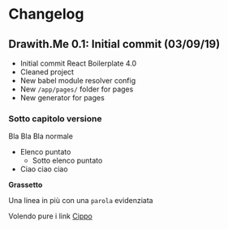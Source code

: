 # Changelog

## Drawith.Me 0.1: Initial commit  (03/09/19)

- Initial commit React Boilerplate 4.0
- Cleaned project
- New babel module resolver config
- New `/app/pages/` folder for pages
- New generator for pages




### Sotto capitolo versione

Bla Bla Bla normale

- Elenco puntato
  - Sotto elenco puntato
- Ciao ciao ciao

**Grassetto**

Una linea in più con una `parola` evidenziata

Volendo pure i link [Cippo](https://cippo.it/)
